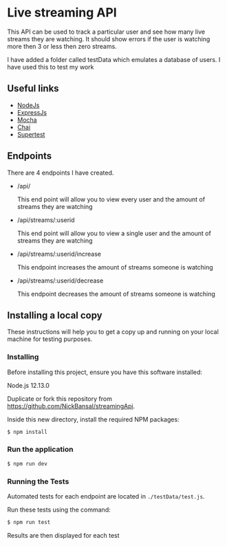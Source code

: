 # Live streaming API
This API can be used to track a particular user and see how many live streams they are watching. It should show errors if the user is watching more then 3 or less then zero streams.

I have added a folder called testData which emulates a database of users. I have used this to test my work

## Useful links
- [NodeJs](https://nodejs.org/en/)
- [ExpressJs](https://expressjs.com/)
- [Mocha](https://mochajs.org/)
- [Chai](https://www.chaijs.com/)
- [Supertest](https://www.npmjs.com/package/supertest)

## Endpoints
There are 4 endpoints I have created.
- /api/
    
    This end point will allow you to view every user and the amount of streams they are watching

- /api/streams/:userid
    
    This end point will allow you to view a single user and the amount of streams they are watching

- /api/streams/:userid/increase

  This endpoint increases the amount of streams someone is watching
- /api/streams/:userid/decrease

  This endpoint decreases the amount of streams someone is watching

## Installing a local copy

These instructions will help you to get a copy up and running on your local machine for testing purposes.

### Installing
Before installing this project, ensure you have this software installed:

Node.js 12.13.0

Duplicate or fork this repository from https://github.com/NickBansal/streamingApi.

Inside this new directory, install the required NPM packages:

```js
$ npm install 
```

### Run the application
```js
$ npm run dev
```

### Running the Tests
Automated tests for each endpoint are located in `./testData/test.js`.

Run these tests using the command:
```js
$ npm run test
```
Results are then displayed for each test